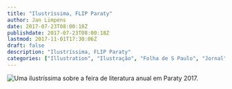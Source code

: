 ```yaml
---
title: "Ilustríssima, FLIP Paraty"
author: Jan Limpens
date: 2017-07-23T08:00:18Z
publishdate: 2017-07-23T08:00:18Z
lastmod: 2017-11-01T17:30:06Z
draft: false
description: "Ilustríssima, FLIP Paraty"
categories: ["Illustration", "Ilustração", "Folha de S Paulo", "Jornal"]
---
```


![](Ilustríssima-Flip_Capa-236x400.png "Uma ilustríssima sobre a feira de literatura anual em Paraty 2017.")
